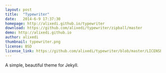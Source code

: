 ```yaml
---
layout: post
title:  "Typewriter"
date:   2014-6-9 17:37:30
homepage: http://alixedi.github.io/typewriter
download: https://github.com/alixedi/typewriter/zipball/master
demo: http://alixedi.github.io
author: alixedi
thumbnail: typewriter.png
license: BSD
license_link: https://github.com/alixedi/typewriter/blob/master/LICENSE
---
```


A simple, beautiful theme for Jekyll.
